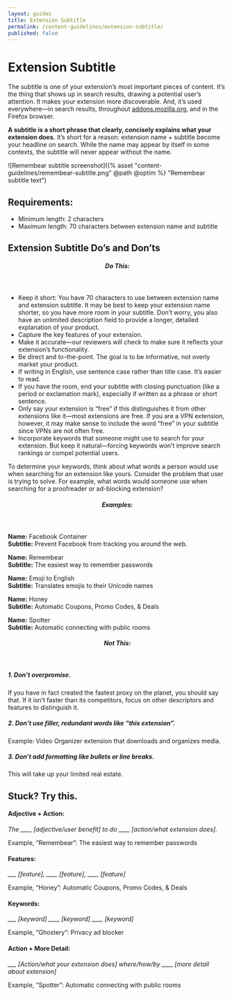 ```yaml
---
layout: guides
title: Extension Subtitle
permalink: /content-guidelines/extension-subtitle/
published: false
---
```


# Extension Subtitle

The subtitle is one of your extension’s most important pieces of content. It’s the thing that shows up in search results, drawing a potential user’s attention. It makes your extension more discoverable. And, it’s used everywhere—in search results, throughout [addons.mozilla.org](https://addons.mozilla.org 'addons.mozilla.org'), and in the Firefox browser.

**A subtitle is a short phrase that clearly, concisely explains what your extension does.** It’s short for a reason: extension name + subtitle become your headline on search. While the name may appear by itself in some contexts, the subtitle will never appear without the name.

<!-- Full Width Image -->
<section class="image-with-caption" markdown="1">

![Remembear subtitle screenshot]({% asset "content-guidelines/remembear-subtitle.png" @path @optim %} "Remembear subtitle text")

</section>

## Requirements:

- Minimum length: 2 characters
- Maximum length: 70 characters between extension name and subtitle

## Extension Subtitle Do’s and Don’ts

<section class="do-this" markdown="1"><header><h5>Do This:</h5></header>

- Keep it short: You have 70 characters to use between extension name and extension subtitle. It may be best to keep your extension name shorter, so you have more room in your subtitle. Don’t worry, you also have an unlimited description field to provide a longer, detailed explanation of your product.
- Capture the key features of your extension.
- Make it accurate—our reviewers will check to make sure it reflects your extension’s functionality.
- Be direct and to-the-point. The goal is to be informative, not overly market your product.
- If writing in English, use sentence case rather than title case. It’s easier to read.
- If you have the room, end your subtitle with closing punctuation (like a period or exclamation mark), especially if written as a phrase or short sentence.
- Only say your extension is “free” if this distinguishes it from other extensions like it—most extensions are free. If you are a VPN extension, however, it may make sense to include the word “free” in your subtitle since VPNs are not often free.
- Incorporate keywords that someone might use to search for your extension. But keep it natural—forcing keywords won’t improve search rankings or compel potential users.

To determine your keywords, think about what words a person would use when searching for an extension like yours. Consider the problem that user is trying to solve. For example, what words would someone use when searching for a proofreader or ad-blocking extension?

<!-- Example (Block) -->
<div class="example" markdown="1">
<header><h5>Examples:</h5></header>

**Name:** Facebook Container  
**Subtitle:** Prevent Facebook from tracking you around the web.

**Name:** Remembear  
**Subtitle:** The easiest way to remember passwords

**Name:** Emoji to English  
**Subtitle:** Translates emojis to their Unicode names

**Name:** Honey  
**Subtitle:** Automatic Coupons, Promo Codes, & Deals

**Name:** Spotter  
**Subtitle:** Automatic connecting with public rooms

</div>
<!-- END: Example (Block) -->
</section>
<!-- END: Do this -->

<!-- Not this -->
<section class="not-this" markdown="1"><header><h5>Not This:</h5></header>

##### 1. Don’t overpromise.

If you have in fact created the fastest proxy on the planet, you should say that. If it isn’t faster than its competitors, focus on other descriptors and features to distinguish it.

##### 2. Don’t use filler, redundant words like “this extension”.

<span class="example">Example: Video Organizer extension that downloads and organizes media.</span>

##### 3. Don’t add formatting like bullets or line breaks.

This will take up your limited real estate.

# Stuck? Try this.

#### Adjective + Action:

_The \_\_\_\_ [adjective/user benefit] to do \_\_\_\_ [action/what extension does]._

Example, “Remembear”: The easiest way to remember passwords

#### Features:

_\_\_\_ [feature], \_\_\_\_ [feature], \_\_\_\_ [feature]_

Example, “Honey”: Automatic Coupons, Promo Codes, & Deals

#### Keywords:

_\_\_\_ [keyword] \_\_\_\_ [keyword] \_\_\_\_ [keyword]_

Example, “Ghostery”: Privacy ad blocker

#### Action + More Detail:

_\_\_\_ [Action/what your extension does] where/how/by \_\_\_\_ [more detail about extension]_

Example, “Spotter”: Automatic connecting with public rooms
